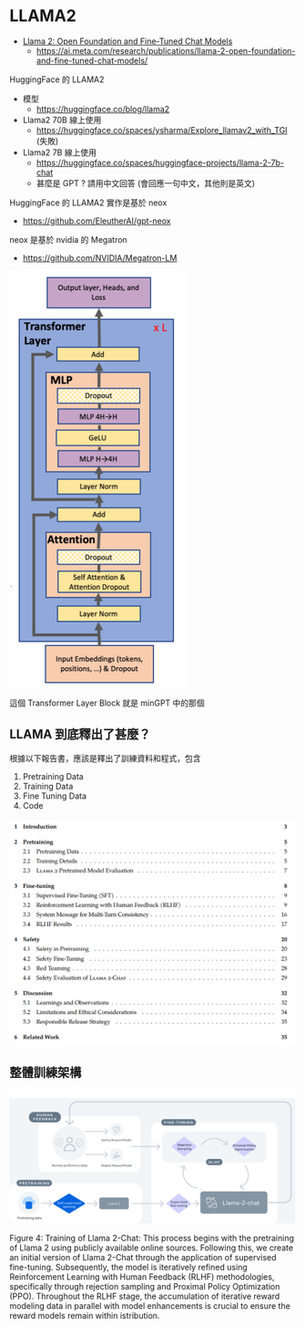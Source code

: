 # LLAMA2

* [Llama 2: Open Foundation and Fine-Tuned Chat Models](https://arxiv.org/pdf/2307.09288.pdf)
    * https://ai.meta.com/research/publications/llama-2-open-foundation-and-fine-tuned-chat-models/

HuggingFace 的 LLAMA2

* 模型
    * https://huggingface.co/blog/llama2
* Llama2 70B 線上使用
    * https://huggingface.co/spaces/ysharma/Explore_llamav2_with_TGI (失敗)
* Llama2 7B 線上使用
    * https://huggingface.co/spaces/huggingface-projects/llama-2-7b-chat
    * 甚麼是 GPT ? 請用中文回答 (會回應一句中文，其他則是英文)


HuggingFace 的 LLAMA2 實作是基於 neox

* https://github.com/EleutherAI/gpt-neox

neox 是基於 nvidia 的 Megatron

* https://github.com/NVIDIA/Megatron-LM

![](./img/NvidiaMegatronTransformer.png)

這個 Transformer Layer Block 就是 minGPT 中的那個

## LLAMA 到底釋出了甚麼？

根據以下報告書，應該是釋出了訓練資料和程式，包含

1. Pretraining Data
2. Training Data
3. Fine Tuning Data
4. Code

![](./img/LlamaDir.png)



## 整體訓練架構




![](./img/llama2trainModel.png)

Figure 4: Training of Llama 2-Chat: This process begins with the pretraining of Llama 2 using publicly available online sources. Following this, we create an initial version of Llama 2-Chat through the application of supervised fine-tuning. Subsequently, the model is iteratively refined using Reinforcement Learning with Human Feedback (RLHF) methodologies, specifically through rejection sampling and Proximal Policy Optimization (PPO). Throughout the RLHF stage, the accumulation of iterative reward modeling data in
parallel with model enhancements is crucial to ensure the reward models remain within istribution.
